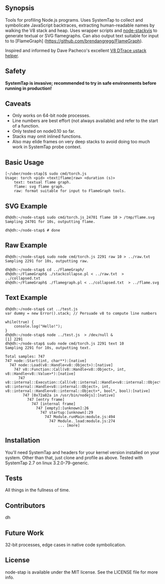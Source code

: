 ## Synopsis

Tools for profiling Node.js programs.  Uses SystemTap to collect and symbolicate JavaScript backtraces, extracting human-readable names by walking the V8 stack and heap.
Uses wrapper scripts and [node-stackvis](https://github.com/joyent/node-stackvis) to generate textual or SVG flamegraphs.
Can also output text suitable for input to to [FlameGraph] (https://github.com/brendangregg/FlameGraph).

Inspired and informed by Dave Pacheco's excellent [V8 DTrace ustack helper](https://www.joyent.com/blog/understanding-dtrace-ustack-helpers).

## Safety

**SystemTap is invasive; recommended to try in safe environments before running in production!**

## Caveats

* Only works on 64-bit node processes.
* Line numbers are best effort (not always available) and refer to the start of a function.
* Only tested on node0.10 so far.
* Stacks may omit inlined functions.
* Also may elide frames on very deep stacks to avoid doing too much work in SystemTap probe context.

## Basic Usage

```
[~/uber/node-stap]$ sudo cmd/torch.js 
Usage: torch <pid> <text|flame|raw> <duration (s)>
    text: textual flame graph.
    flame: svg flame graph.
    raw: format suitable for input to FlameGraph tools.
```

## SVG Example

```
dh@dh:~/node-stap$ sudo cmd/torch.js 24701 flame 10 > /tmp/flame.svg
Sampling 24701 for 10s, outputting flame.

dh@dh:~/node-stap$ # done
```

## Raw Example

```
dh@dh:~/node-stap$ sudo node cmd/torch.js 2291 raw 10 > ../raw.txt
Sampling 2291 for 10s, outputting raw.

dh@dh:~/node-stap$ cd ../FlameGraph/
dh@dh:~/FlameGraph$ ./stackcollapse.pl < ../raw.txt  > ../collapsed.txt
dh@dh:~/FlameGraph$ ./flamegraph.pl < ../collapsed.txt  > ../flame.svg

```

## Text Example

```
dh@dh:~/node-stap$ cat ../test.js
var dummy = new Error().stack; // Persuade v8 to compute line numbers

while(true) {
    console.log("Hello!");
}
dh@dh:~/node-stap$ node ../test.js  > /dev/null & 
[1] 2291
dh@dh:~/node-stap$ sudo node cmd/torch.js 2291 text 10
Sampling 2291 for 10s, outputting text.

Total samples: 747
747 node::Start(int, char**):[native]
  747 node::Load(v8::Handle<v8::Object>):[native]
    747 v8::Function::Call(v8::Handle<v8::Object>, int, v8::Handle<v8::Value>*):[native]
      747 v8::internal::Execution::Call(v8::internal::Handle<v8::internal::Object>, v8::internal::Handle<v8::internal::Object>, int, v8::internal::Handle<v8::internal::Object>*, bool*, bool):[native]
        747 [0x72a82a in /usr/bin/nodejs]:[native]
          747 [entry frame]
            747 [internal frame]
              747 [empty]:[unknown]:26
                747 startup:[unknown]:29
                  747 Module.runMain:module.js:494
                    747 Module._load:module.js:274
                        ... [more]
```

## Installation

You'll need SystemTap and headers for your kernel version installed on your system.  Other than that, just clone and profile as above.
Tested with SystemTap 2.7 on linux 3.2.0-79-generic.

## Tests

All things in the fullness of time.

## Contributors

dh

## Future Work

32-bit processes, edge cases in native code symbolication.

## License

node-stap is available under the MIT license. See the LICENSE file for more info.
